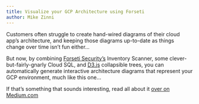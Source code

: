 ```yaml
---
title: Visualize your GCP Architecture using Forseti
author: Mike Zinni
---
```

Customers often struggle to create hand-wired diagrams of their cloud app’s
architecture, and keeping those diagrams up-to-date as things change over time
isn’t fun either…

But now, by combining [Forseti Security’s](https://forsetisecurity.org/) 
Inventory Scanner, some clever-but-fairly-gnarly Cloud SQL, and
[D3.js](https://d3js.org/) 
collapsible trees, you can automatically generate interactive architecture
diagrams that represent your GCP environment, much like this one…

If that’s something that sounds interesting, read all about it
[over on Medium.com](https://medium.com/@mikezinni/visualize-gcp-architecture-using-forseti-2-0-and-d3-js-ffc8fdf59450)
